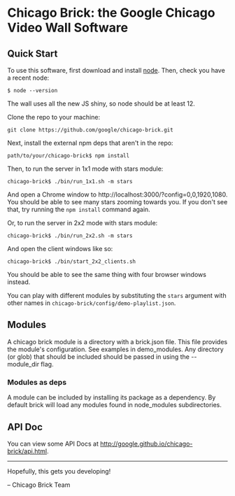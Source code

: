 # Chicago Brick: the Google Chicago Video Wall Software

## Quick Start
To use this software, first download and install [node](http://www.nodejs.org).
Then, check you have a recent node:
```
$ node --version
```
The wall uses all the new JS shiny, so node should be at least 12.

Clone the repo to your machine:
```
git clone https://github.com/google/chicago-brick.git
```

Next, install the external npm deps that aren't in the repo:
```
path/to/your/chicago-brick$ npm install
```

Then, to run the server in 1x1 mode with stars module:
```
chicago-brick$ ./bin/run_1x1.sh -m stars
```

And open a Chrome window to http://localhost:3000/?config=0,0,1920,1080.
You should be able to see many stars zooming towards you.
If you don't see that, try running the `npm install` command again.

Or, to run the server in 2x2 mode with stars module:
```
chicago-brick$ ./bin/run_2x2.sh -m stars
```

And open the client windows like so:
```
chicago-brick$ ./bin/start_2x2_clients.sh
```
You should be able to see the same thing with four browser windows instead.

You can play with different modules by substituting the `stars` argument
with other names in `chicago-brick/config/demo-playlist.json`.

## Modules

A chicago brick module is a directory with a brick.json file.  This file
provides the module's configuration.  See examples in demo_modules. Any
directory (or glob) that should be included should be passed in using the
--module_dir flag.

### Modules as deps

A module can be included by installing its package as a dependency. By default
brick will load any modules found in node_modules subdirectories.

## API Doc

You can view some API Docs at http://google.github.io/chicago-brick/api.html.

***
Hopefully, this gets you developing!

 – Chicago Brick Team
